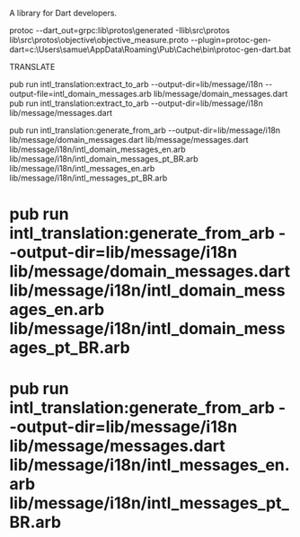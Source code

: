 A library for Dart developers.

protoc --dart_out=grpc:lib\protos\generated -Ilib\src\protos lib\src\protos\objective\objective_measure.proto --plugin=protoc-gen-dart=c:\Users\samue\AppData\Roaming\Pub\Cache\bin\protoc-gen-dart.bat

TRANSLATE

pub run intl_translation:extract_to_arb --output-dir=lib/message/i18n --output-file=intl_domain_messages.arb lib/message/domain_messages.dart
pub run intl_translation:extract_to_arb --output-dir=lib/message/i18n lib/message/messages.dart

pub run intl_translation:generate_from_arb --output-dir=lib/message/i18n lib/message/domain_messages.dart lib/message/messages.dart lib/message/i18n/intl_domain_messages_en.arb lib/message/i18n/intl_domain_messages_pt_BR.arb  lib/message/i18n/intl_messages_en.arb lib/message/i18n/intl_messages_pt_BR.arb


# pub run intl_translation:generate_from_arb --output-dir=lib/message/i18n lib/message/domain_messages.dart lib/message/i18n/intl_domain_messages_en.arb lib/message/i18n/intl_domain_messages_pt_BR.arb
# pub run intl_translation:generate_from_arb --output-dir=lib/message/i18n lib/message/messages.dart lib/message/i18n/intl_messages_en.arb lib/message/i18n/intl_messages_pt_BR.arb



